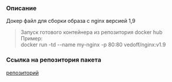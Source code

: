 ### Описание
Докер файл для сборки образа с nginx версией 1,9
> Запуск готового контейнера из репозитория docker hub\
Пример:\
> docker run -td --name my-nginx -p 80:80 vedoff/nginx:v1.9
### Ссылка на репозитория пакета
[репозиторий](http://rpm.vedoff.online/repo/)
